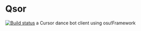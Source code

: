 # Qsor
[![Build status](https://ci.mempler.de/api/projects/status/t8n27cab8piigxq6?svg=true)](https://ci.mempler.de/project/AppVeyor/qsor)
a Cursor dance bot client using osu!Framework

